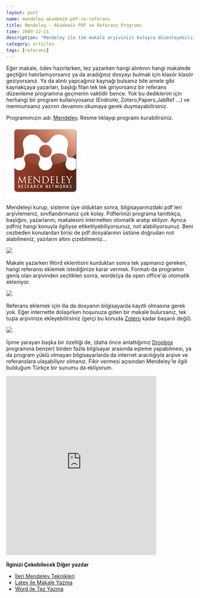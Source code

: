 ```yaml
--- 
layout: post 
name: mendeley-akademik-pdf-ve-referans 
title: Mendeley - Akademik PDF ve Referans Programı 
time: 2009-12-21
description: "Mendeley ile tüm makale arşivinizi kolayca düzenleyebilirsiniz."
category: articles
tags: [referans] 
---
```


Eğer makale, ödev hazırlarken, tez yazarken hangi alıntının hangi makalede geçtiğini hatırlamıyorsanız ya da aradığınız dosyayı bulmak için klasör klasör geziyorsanız. Ya da alıntı yapcağınız kaynağı bulsanız bile amele gibi kaynakçaya yazarları, başlığı filan tek tek giriyorsanız bir referans düzenleme programına geçmenin vaktidir bence. Yok bu dediklerim için herhangi bir program kullanıyosanız (Endnote, Zotero,Papers,JabRef ...) ve memnunsanız yazının devamını okumaya gerek duymayabilirsiniz.

Programımızın adı: [Mendeley](https://www.mendeley.com). Resme tıklayıp programı kurabilirsiniz.

[![](/images/Mendeley.png)](https://www.mendeley.com/get-mendeley/)

Mendeleyi kurup, sisteme üye olduktan sonra, bilgisayarınızdaki pdf leri arşivlemeniz, sınıflandırmanız çok kolay. Pdflerinizi programa tanıttıkça, başlığını, yazarlarını, makalesini internetten otomatik aratıp ekliyor. Ayrıca pdfniz hangi konuyla ilgiliyse etiketliyebiliyorsunuz, not alabiliyorsunuz.
Beni cezbeden konulardan birisi de pdf dosyalarının üstüne doğrudan not alabilmeniz, yazıların altını çizebilmeniz...

[![](http://www.mendeley.com/graphics/commonnew/annotate-pdfs_17962.jpg)](http://www.mendeley.com/graphics/commonnew/annotate-pdfs_17962.jpg)

Makale yazarken Word eklentisini kurduktan sonra tek yapmanız gereken, hangi referansı eklemek istediğinize karar vermek. Formatı da programın geniş olan arşivinden seçtikten sonra, worde(ya da open office'a) otomatik ekleniyor.

[![](http://www.mendeley.com/graphics/commonnew/create-bibliographies_17962.jpg)](http://www.mendeley.com/graphics/commonnew/create-bibliographies_17962.jpg)

Referans eklemek için illa da dosyanın bilgisayarda kayıtlı olmasına gerek yok. Eğer internette dolaşırken hoşunuza giden bir makale bulursanız, tek tuşla arşivinize ekleyebilirsiniz (gerçi bu konuda [Zotero](https://www.zotero.org/) kadar başarılı değil).

[![](http://www.mendeley.com/graphics/commonnew/gather-papers-from-everywhere_15804.jpg)](http://www.mendeley.com/graphics/commonnew/gather-papers-from-everywhere_15804.jpg)

İşime yarayan başka bir özelliği de, (daha önce anlattığımız [Dropbox](http://db.tt/uhZyT3wg) programına benzer) birden fazla bilgisayar arasında eşleme yapabilmesi, ya da program yüklü olmayan bilgisayarlarda da internet aracılığıyla arşive ve referanslara ulaşabiliyor olmanız.
Fikir vermesi açısından Mendeley'le ilgili bulduğum Türkçe bir sunumu da ekliyorum.

<iframe class="scribd_iframe_embed" src="http://www.scribd.com/embeds/62446587/content?start_page=1&view_mode=slideshow&access_key=key-1mzy45dub6z6ud8nvk2e" data-auto-height="true" data-aspect-ratio="1.2938689217759" scrolling="no" id="doc_5928" width="80%" height="480" frameborder="0"></iframe><script type="text/javascript">(function() { var scribd = document.createElement("script"); scribd.type = "text/javascript"; scribd.async = true; scribd.src = "http://www.scribd.com/javascripts/embed_code/inject.js"; var s = document.getElementsByTagName("script")[0]; s.parentNode.insertBefore(scribd, s); })();</script><br />

**İlginizi Çekebilecek Diğer yazılar**

-   [İleri Mendeley Teknikleri](http://asuyatuyolar.org/2011/02/ileri-mendeley-teknikleri-1.html)
-   [Latex ile Makale Yazma](http://asuyatuyolar.org/2011/04/latexle-makale-yazma.html)
-   [Word ile Tez Yazma](http://asuyatuyolar.org/2010/09/microsoft-word-ile-tez-yazma.html)

